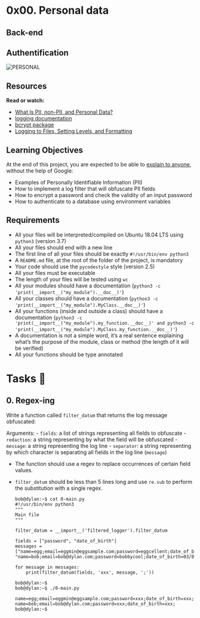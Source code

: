 # 0x00. Personal data

## Back-end

## Authentification

![PERSONAL](https://private-user-images.githubusercontent.com/125453474/302913548-8bf68917-255c-4b6e-867f-e27671a54223.png?jwt=eyJhbGciOiJIUzI1NiIsInR5cCI6IkpXVCJ9.eyJpc3MiOiJnaXRodWIuY29tIiwiYXVkIjoicmF3LmdpdGh1YnVzZXJjb250ZW50LmNvbSIsImtleSI6ImtleTUiLCJleHAiOjE3MjI1MDQxODQsIm5iZiI6MTcyMjUwMzg4NCwicGF0aCI6Ii8xMjU0NTM0NzQvMzAyOTEzNTQ4LThiZjY4OTE3LTI1NWMtNGI2ZS04NjdmLWUyNzY3MWE1NDIyMy5wbmc_WC1BbXotQWxnb3JpdGhtPUFXUzQtSE1BQy1TSEEyNTYmWC1BbXotQ3JlZGVudGlhbD1BS0lBVkNPRFlMU0E1M1BRSzRaQSUyRjIwMjQwODAxJTJGdXMtZWFzdC0xJTJGczMlMkZhd3M0X3JlcXVlc3QmWC1BbXotRGF0ZT0yMDI0MDgwMVQwOTE4MDRaJlgtQW16LUV4cGlyZXM9MzAwJlgtQW16LVNpZ25hdHVyZT0wNDcyYTM4OTc2NzA0OGEzYTdhZjFkODlkZmQwMDM1Njg0ZDk3MDUyMmQzMmEwZDk2MzVmZjEzOTc0ODcyODJlJlgtQW16LVNpZ25lZEhlYWRlcnM9aG9zdCZhY3Rvcl9pZD0wJmtleV9pZD0wJnJlcG9faWQ9MCJ9.U5E3xpJjIlanQtvarETu7vJO5p1ddu7jbkEL0XOghWI)


## Resources

__Read or watch:__

- [What Is PII, non-PII, and Personal Data?](https://piwik.pro/blog/what-is-pii-personal-data/)
- [logging documentation](https://docs.python.org/3/library/logging.html)
- [bcrypt package](https://github.com/pyca/bcrypt/)
- [Logging to Files, Setting Levels, and Formatting](https://www.youtube.com/watch?v=-ARI4Cz-awo)

## Learning Objectives

At the end of this project, you are expected to be able to [explain to anyone](https://fs.blog/feynman-learning-technique/), without the help of Google:

  - Examples of Personally Identifiable Information (PII)
  - How to implement a log filter that will obfuscate PII fields
  - How to encrypt a password and check the validity of an input password
  - How to authenticate to a database using environment variables

## Requirements

  - All your files will be interpreted/compiled on Ubuntu 18.04 LTS using `python3` (version 3.7)
  - All your files should end with a new line
  - The first line of all your files should be exactly `#!/usr/bin/env python3`
  - A `README.md` file, at the root of the folder of the project, is mandatory
  - Your code should use the `pycodestyle` style (version 2.5)
  - All your files must be executable
  - The length of your files will be tested using `wc`
  - All your modules should have a documentation (`python3 -c 'print(__import__("my_module").__doc__)'`)
  - All your classes should have a documentation (`python3 -c 'print(__import__("my_module").MyClass.__doc__)'`)
  - All your functions (inside and outside a class) should have a documentation (`python3 -c 'print(__import__("my_module").my_function.__doc__)' and python3 -c 'print(__import__("my_module").MyClass.my_function.__doc__)'`)
  - A documentation is not a simple word, it’s a real sentence explaining what’s the purpose of the module, class or method (the length of it will be verified)
  - All your functions should be type annotated

# Tasks 📃

## 0. Regex-ing

Write a function called `filter_datum` that returns the log message obfuscated:

Arguments:
    - `fields`: a list of strings representing all fields to obfuscate
    - `redaction`: a string representing by what the field will be obfuscated
    - `message`: a string representing the log line
    - `separator`: a string representing by which character is separating all fields in the log line (`message`)
- The function should use a regex to replace occurrences of certain field values.
- `filter_datum` should be less than 5 lines long and use `re.sub` to perform the substitution with a single regex.

      bob@dylan:~$ cat 0-main.py
      #!/usr/bin/env python3
      """
      Main file
      """

      filter_datum = __import__('filtered_logger').filter_datum

      fields = ["password", "date_of_birth"]
      messages = ["name=egg;email=eggmin@eggsample.com;password=eggcellent;date_of_birth=12/12/1986;", "name=bob;email=bob@dylan.com;password=bobbycool;date_of_birth=03/04/1993;"]

      for message in messages:
          print(filter_datum(fields, 'xxx', message, ';'))

      bob@dylan:~$
      bob@dylan:~$ ./0-main.py
        name=egg;email=eggmin@eggsample.com;password=xxx;date_of_birth=xxx;
      name=bob;email=bob@dylan.com;password=xxx;date_of_birth=xxx;
      bob@dylan:~$
